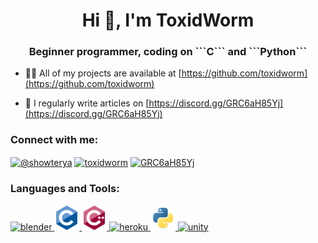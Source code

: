 <h1 align="center">Hi 👋, I'm ToxidWorm</h1>
<h3 align="center">Beginner programmer, coding on ```C``` and ```Python```</h3>

- 👨‍💻 All of my projects are available at [https://github.com/toxidworm](https://github.com/toxidworm)

- 📝 I regularly write articles on [https://discord.gg/GRC6aH85Yj](https://discord.gg/GRC6aH85Yj)

<h3 align="left">Connect with me:</h3>
<p align="left">
<a href="https://twitter.com/@showterya" target="blank"><img align="center" src="https://raw.githubusercontent.com/rahuldkjain/github-profile-readme-generator/master/src/images/icons/Social/twitter.svg" alt="@showterya" height="30" width="40" /></a>
<a href="https://www.youtube.com/c/UCFiw-OP1B4xURzZ1ikG1tYg" target="blank"><img align="center" src="https://raw.githubusercontent.com/rahuldkjain/github-profile-readme-generator/master/src/images/icons/Social/youtube.svg" alt="toxidworm" height="30" width="40" /></a>
<a href="https://discord.gg/GRC6aH85Yj" target="blank"><img align="center" src="https://raw.githubusercontent.com/rahuldkjain/github-profile-readme-generator/master/src/images/icons/Social/discord.svg" alt="GRC6aH85Yj" height="30" width="40" /></a>
</p>

<h3 align="left">Languages and Tools:</h3>
<p align="left"> <a href="https://www.blender.org/" target="_blank"> <img src="https://download.blender.org/branding/community/blender_community_badge_white.svg" alt="blender" width="40" height="40"/> </a> <a href="https://www.cprogramming.com/" target="_blank"> <img src="https://raw.githubusercontent.com/devicons/devicon/master/icons/c/c-original.svg" alt="c" width="40" height="40"/> </a> <a href="https://www.w3schools.com/cpp/" target="_blank"> <img src="https://raw.githubusercontent.com/devicons/devicon/master/icons/cplusplus/cplusplus-original.svg" alt="cplusplus" width="40" height="40"/> </a> <a href="https://heroku.com" target="_blank"> <img src="https://www.vectorlogo.zone/logos/heroku/heroku-icon.svg" alt="heroku" width="40" height="40"/> </a> <a href="https://www.python.org" target="_blank"> <img src="https://raw.githubusercontent.com/devicons/devicon/master/icons/python/python-original.svg" alt="python" width="40" height="40"/> </a> <a href="https://unity.com/" target="_blank"> <img src="https://www.vectorlogo.zone/logos/unity3d/unity3d-icon.svg" alt="unity" width="40" height="40"/> </a> </p>
